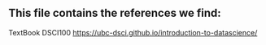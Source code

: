 ## This file contains the references we find:

TextBook DSCI100
https://ubc-dsci.github.io/introduction-to-datascience/

